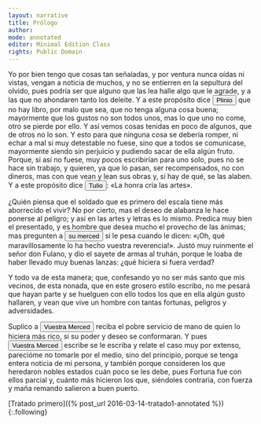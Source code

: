 ```yaml
---
layout: narrative
title: Prólogo
author:
mode: annotated
editor: Minimal Edition Class
rights: Public Domain
---
```


   
 Yo por bien tengo que cosas tan señaladas, y por ventura nunca oídas ni vistas, vengan a noticia de muchos, y no se entierren en la sepultura del olvido, pues podría ser que alguno que las lea halle algo que le agrade, y a las que no ahondaren tanto los deleite. Y a este propósito dice <button data-balloon-pos="up" data-balloon-length="xlarge" data-balloon="Gayo Plinio Segundo (23-79) fue un militar, escritor, naturalista y filósofo romano que creía en el estoicismo y el epicureísmo. Su obra más famosa es un enciclopedia llamada Naturalis Historia que contiene treinta y siete libros en los cuales hace gala de sus extensos conocimientos  ciencias naturales. Plinio murió durante la famosa  erupción del Vesubio del año 79.">Plinio</button> que no hay libro, por malo que sea, que no tenga alguna cosa buena; mayormente que los gustos no son todos unos, mas lo que uno no come, otro se pierde por ello. Y así vemos cosas tenidas en poco de algunos, que de otros no lo son. Y esto para que ninguna cosa se debería romper, ni echar a mal si muy detestable no fuese, sino que a todos se comunicase, mayormente siendo sin perjuicio y pudiendo sacar de ella algún fruto. Porque, si así no fuese, muy pocos escribirían para uno solo, pues no se hace sin trabajo, y quieren, ya que lo pasan, ser recompensados, no con dineros, mas con que vean y lean sus obras y, si hay de qué, se las alaben. Y a este propósito dice <button data-balloon-pos="up" data-balloon-length="xlarge" data-balloon="Marco Tulio Cicerón (104 a. C.-43 a. C.) fue un abogado, escritor, filósofo y político romano. Es conocido por ser el maestro de la retórica y la elocuencia latina. Muchas de sus obras tratan sobre la historia romana con un enfoque político.Cicerón participó activamente en la vida pública, llegando a ser cónsul. Uno de los episodios más famosos fue el descubrimiento de la conspiración de Catilina, en la que se pretendía derrocar al gobierno. Después de la muerte de César, Cicerón desafió a Marco Antonio y como consecuencia, terminó sus días en el exilio.">Tulio</button>: «La honra cría las artes».
 
 ¿Quién piensa que el soldado que es primero del escala tiene más aborrecido el vivir? No por cierto, mas el deseo de alabanza le hace ponerse al peligro; y así en las artes y letras es lo mismo. Predica muy bien el presentado, y es hombre que desea mucho el provecho de las ánimas; mas pregunten a <button data-balloon-pos="up" data-balloon-length="xlarge" data-balloon="Vuestra Merced se refiere al lector a quien Lázaro se dirige. El término es el equivalente al “usted” moderno  e implica respeto así como la consciencia de dirigirse a un público.">su merced</button> si le pesa cuando le dicen: «¡Oh, qué maravillosamente lo ha hecho vuestra reverencia!». Justó muy ruinmente el señor don Fulano, y dio el sayete de armas al truhán, porque le loaba de haber llevado muy buenas lanzas: ¿qué hiciera si fuera verdad? 
   
 Y todo va de esta manera; que, confesando yo no ser más santo que mis vecinos, de esta nonada, que en este grosero estilo escribo, no me pesará que hayan parte y se huelguen con ello todos los que en ella algún gusto hallaren, y vean que vive un hombre con tantas fortunas, peligros y adversidades.
 
Suplico a <button data-balloon-pos="up" data-balloon-length="xlarge" data-balloon="Vuestra Merced se refiere al lector a quien Lázaro se dirige. El término es el equivalente al “usted” moderno  e implica respeto así como la consciencia de dirigirse a un público.">Vuestra Merced</button> reciba el pobre servicio de mano de quien lo hiciera más rico, si su poder y deseo se conformaran. Y pues <button data-balloon-pos="up" data-balloon-length="xlarge" data-balloon="Vuestra Merced se refiere al lector a quien Lázaro se dirige. El término es el equivalente al “usted” moderno  e implica respeto así como la consciencia de dirigirse a un público.">Vuestra Merced</button> escribe se le escriba y relate el caso muy por extenso, parecióme no tomarle por el medio, sino del principio, porque se tenga entera noticia de mi persona, y también porque consideren los que heredaron nobles estados cuán poco se les debe, pues Fortuna fue con ellos parcial y, cuánto más hicieron los que, siéndoles contraria, con fuerza y maña remando salieron a buen puerto.
  

<div class="inline-nav" markdown="1">
[Tratado primero]({% post_url 2016-03-14-tratado1-annotated %}){:.following}

</div>